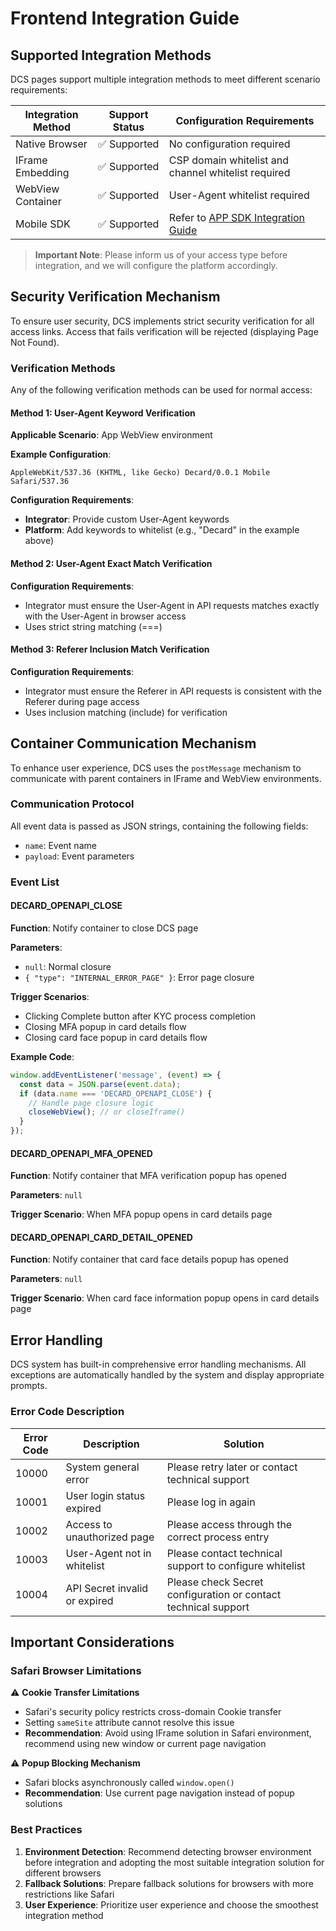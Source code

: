 # Frontend Integration Guide

## Supported Integration Methods

DCS pages support multiple integration methods to meet different scenario requirements:

| Integration Method | Support Status | Configuration Requirements |
|-------------------|----------------|---------------------------|
| Native Browser | ✅ Supported | No configuration required |
| IFrame Embedding | ✅ Supported | CSP domain whitelist and channel whitelist required |
| WebView Container | ✅ Supported | User-Agent whitelist required |
| Mobile SDK | ✅ Supported | Refer to [APP SDK Integration Guide](https://github.com/decard-tech/open-kyc-ios) |

> **Important Note**: Please inform us of your access type before integration, and we will configure the platform accordingly.

## Security Verification Mechanism

To ensure user security, DCS implements strict security verification for all access links. Access that fails verification will be rejected (displaying Page Not Found).

### Verification Methods

Any of the following verification methods can be used for normal access:

#### Method 1: User-Agent Keyword Verification

**Applicable Scenario**: App WebView environment

**Example Configuration**:
```
AppleWebKit/537.36 (KHTML, like Gecko) Decard/0.0.1 Mobile Safari/537.36
```

**Configuration Requirements**:
- **Integrator**: Provide custom User-Agent keywords
- **Platform**: Add keywords to whitelist (e.g., "Decard" in the example above)

#### Method 2: User-Agent Exact Match Verification

**Configuration Requirements**:
- Integrator must ensure the User-Agent in API requests matches exactly with the User-Agent in browser access
- Uses strict string matching (===)

#### Method 3: Referer Inclusion Match Verification

**Configuration Requirements**:
- Integrator must ensure the Referer in API requests is consistent with the Referer during page access
- Uses inclusion matching (include) for verification

## Container Communication Mechanism

To enhance user experience, DCS uses the `postMessage` mechanism to communicate with parent containers in IFrame and WebView environments.

### Communication Protocol

All event data is passed as JSON strings, containing the following fields:
- `name`: Event name
- `payload`: Event parameters

### Event List

#### DECARD_OPENAPI_CLOSE

**Function**: Notify container to close DCS page

**Parameters**:
- `null`: Normal closure
- `{ "type": "INTERNAL_ERROR_PAGE" }`: Error page closure

**Trigger Scenarios**:
- Clicking Complete button after KYC process completion
- Closing MFA popup in card details flow
- Closing card face popup in card details flow

**Example Code**:
```javascript
window.addEventListener('message', (event) => {
  const data = JSON.parse(event.data);
  if (data.name === 'DECARD_OPENAPI_CLOSE') {
    // Handle page closure logic
    closeWebView(); // or closeIframe()
  }
});
```

#### DECARD_OPENAPI_MFA_OPENED

**Function**: Notify container that MFA verification popup has opened

**Parameters**: `null`

**Trigger Scenario**: When MFA popup opens in card details page

#### DECARD_OPENAPI_CARD_DETAIL_OPENED

**Function**: Notify container that card face details popup has opened

**Parameters**: `null`

**Trigger Scenario**: When card face information popup opens in card details page

## Error Handling

DCS system has built-in comprehensive error handling mechanisms. All exceptions are automatically handled by the system and display appropriate prompts.

### Error Code Description

| Error Code | Description | Solution |
|------------|-------------|----------|
| 10000 | System general error | Please retry later or contact technical support |
| 10001 | User login status expired | Please log in again |
| 10002 | Access to unauthorized page | Please access through the correct process entry |
| 10003 | User-Agent not in whitelist | Please contact technical support to configure whitelist |
| 10004 | API Secret invalid or expired | Please check Secret configuration or contact technical support |

## Important Considerations

### Safari Browser Limitations

⚠️ **Cookie Transfer Limitations**
- Safari's security policy restricts cross-domain Cookie transfer
- Setting `sameSite` attribute cannot resolve this issue
- **Recommendation**: Avoid using IFrame solution in Safari environment, recommend using new window or current page navigation

⚠️ **Popup Blocking Mechanism**
- Safari blocks asynchronously called `window.open()`
- **Recommendation**: Use current page navigation instead of popup solutions

### Best Practices

1. **Environment Detection**: Recommend detecting browser environment before integration and adopting the most suitable integration solution for different browsers
2. **Fallback Solutions**: Prepare fallback solutions for browsers with more restrictions like Safari
3. **User Experience**: Prioritize user experience and choose the smoothest integration method